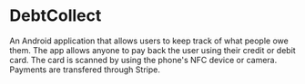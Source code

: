 # DebtCollect
An Android application that allows users to keep track of what people owe them.  The app allows anyone to pay back the user using their credit or debit card.  The card is scanned by using the phone's NFC device or camera.  Payments are transfered through Stripe.
